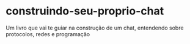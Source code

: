 # construindo-seu-proprio-chat
Um livro que vai te guiar na construção de um chat, entendendo sobre protocolos, redes e programação
